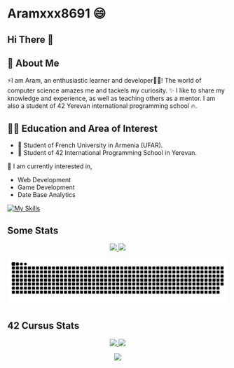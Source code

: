 # Aramxxx8691 :smile:


## Hi There 👋

## 🚀 About Me

⚡I am Aram, an enthusiastic learner and developer👩‍💻! The world of computer science amazes 
me and tackels my curiosity. ✨ I like to share my knowledge and experience, as well as teaching others as a mentor.
I am also a student of 42 Yerevan international programming school 🔥. 

## 👨‍🎓 Education and Area of Interest

- 🔭 Student of French University in Armenia (UFAR).
- 🌱 Student of 42 International Programming School in Yerevan.

🎇 I am currently interested in,

- Web Development
- Game Development
- Date Base Analytics

[![My Skills](https://skillicons.dev/icons?i=c,cpp,git,github,docker,django,postgres)](https://skillicons.dev)

## Some Stats

<p align="center">
  <a href="https://github.com/Aramxxx8691">
    <img src="https://github-readme-stats.vercel.app/api?username=Aramxxx8691&count_private=true&show_icons=true&theme=dark">
    <img src="https://github-readme-stats.vercel.app/api/top-langs/?username=Aramxxx8691&show_icons=true&locale=en&layout=compact&langs_count=8&theme=dark">
  </a>
</p>

<picture>
  <source media="(prefers-color-scheme: dark)" srcset="https://raw.githubusercontent.com/platane/platane/output/github-contribution-grid-snake-dark.svg">
  <source media="(prefers-color-scheme: light)" srcset="https://raw.githubusercontent.com/platane/platane/output/github-contribution-grid-snake.svg">
  <img alt="github contribution grid snake animation" src="https://raw.githubusercontent.com/platane/platane/output/github-contribution-grid-snake.svg">
</picture>

## 42 Cursus Stats

<p align="center">
  <a href="https://profile.intra.42.fr/users/arakhurs">
    <img src="https://komarev.com/ghpvc/?username=Aramxxx8691&style=plastic">
    <img src="https://badgen.net/badge/Born2Code/arakhurs/blue?cache=86400&icon=https://meta.intra.42.fr/images/42_logo.svg">
  </a>
</p>

<p align="center">
  <a href="https://github.com/Aramxxx8691/42-Yerevan-Armenia">
    <img src="https://badge.mediaplus.ma/greenbinary/arakhurs?1337Badge=off&UM6P=off">
  </a> 
</p>

<!---
Aramxxx8691/Aramxxx8691 is a ✨ special ✨ repository because its `README.md` (this file) appears on your GitHub profile.
You can click the Preview link to take a look at your changes.
- 👋 Hi, I’m @Aramxxx8691
- 👀 I’m interested in Programing
- 🌱 I’m currently learning C/C++
- 💞️ I’m looking to collaborate on ...
- 📫 How to reach me ...

## Github Stats  
<div align="center"><img src="https://github-readme-stats.vercel.app/api?username=c9s&show_icons=true&count_private=true&hide_border=true" align="center" /></div>  
--->
